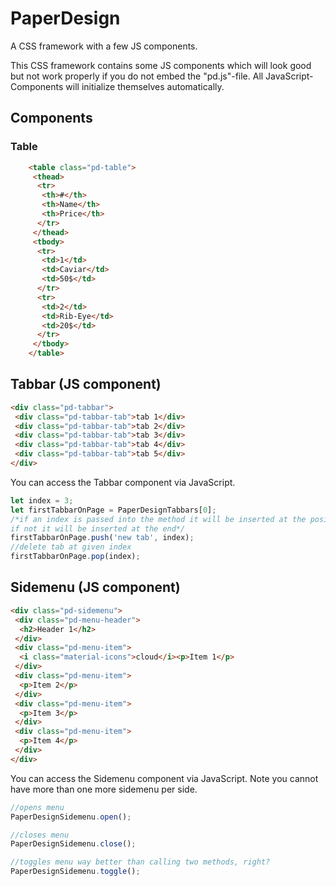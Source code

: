 # PaperDesign
A CSS framework with a few JS components.

This CSS framework contains some JS components which will look good but not work properly
if you do not embed the "pd.js"-file.
All JavaScript-Components will initialize themselves automatically.

## Components

### Table
```html
    <table class="pd-table">
     <thead>
      <tr>
       <th>#</th>
       <th>Name</th>
       <th>Price</th>
      </tr>
     </thead>
     <tbody>
      <tr>
       <td>1</td>
       <td>Caviar</td>
       <td>50$</td>
      </tr>
      <tr>
       <td>2</td>
       <td>Rib-Eye</td>
       <td>20$</td>
      </tr>
     </tbody>
    </table>
```

## Tabbar (JS component)
```html
<div class="pd-tabbar">
 <div class="pd-tabbar-tab">tab 1</div>
 <div class="pd-tabbar-tab">tab 2</div>
 <div class="pd-tabbar-tab">tab 3</div>
 <div class="pd-tabbar-tab">tab 4</div>
 <div class="pd-tabbar-tab">tab 5</div>
</div>
```
You can access the Tabbar component via JavaScript.
```javascript
let index = 3;
let firstTabbarOnPage = PaperDesignTabbars[0];
/*if an index is passed into the method it will be inserted at the position of index
if not it will be inserted at the end*/
firstTabbarOnPage.push('new tab', index);
//delete tab at given index
firstTabbarOnPage.pop(index);
```

## Sidemenu (JS component)
```html
<div class="pd-sidemenu">
 <div class="pd-menu-header">
  <h2>Header 1</h2>
 </div>
 <div class="pd-menu-item">
  <i class="material-icons">cloud</i><p>Item 1</p>
 </div>
 <div class="pd-menu-item">
  <p>Item 2</p>
 </div>
 <div class="pd-menu-item">
  <p>Item 3</p>
 </div>
 <div class="pd-menu-item">
  <p>Item 4</p>
 </div>
</div>
```
You can access the Sidemenu component via JavaScript. Note you cannot have more than one more sidemenu per side.

```javascript
//opens menu
PaperDesignSidemenu.open();

//closes menu
PaperDesignSidemenu.close();

//toggles menu way better than calling two methods, right?
PaperDesignSidemenu.toggle();
```
